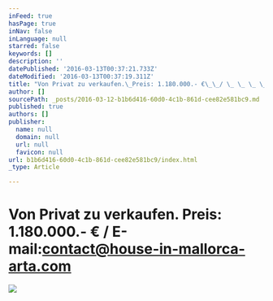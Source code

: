 ```yaml
---
inFeed: true
hasPage: true
inNav: false
inLanguage: null
starred: false
keywords: []
description: ''
datePublished: '2016-03-13T00:37:21.733Z'
dateModified: '2016-03-13T00:37:19.311Z'
title: "Von Privat zu verkaufen.\_Preis: 1.180.000.- €\_\_/ \_ \_ \_ \_ \_ \_ \_ \_ \_ \_ \_ \_ \_ \_E-mail:contact@house-in-mallorca-arta.com"
author: []
sourcePath: _posts/2016-03-12-b1b6d416-60d0-4c1b-861d-cee82e581bc9.md
published: true
authors: []
publisher:
  name: null
  domain: null
  url: null
  favicon: null
url: b1b6d416-60d0-4c1b-861d-cee82e581bc9/index.html
_type: Article

---
```

# Von Privat zu verkaufen. Preis: 1.180.000.- €  /                            E-mail:contact@house-in-mallorca-arta.com
![](https://imgflo.herokuapp.com/graph/vahj1ThiexotieMo/e1faaaeab9d2545094d4392e70327bcb/passthrough.jpg?height=600&input=https%3A%2F%2Fs3-us-west-2.amazonaws.com%2Fthe-grid-img%2Fp%2F53bc288a9829f9bf69accd48bb93d99f409d894c.jpg&width=600)